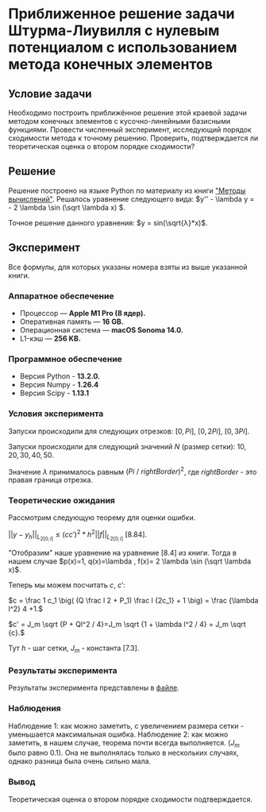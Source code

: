 # Приближенное решение задачи Штурма-Лиувилля с нулевым потенциалом с использованием метода конечных элементов
## Условие задачи
Необходимо построить приближённое решение этой краевой задачи методом конечных элементов с кусочно-линейными базисными функциями.
Провести численный эксперимент, исследующий порядок сходимости метода к точному решению. Проверить, подтверждается ли теоретическая оценка о втором порядке сходимости?

## Решение
Решение построено на языке Python по материалу из книги ["Методы вычислений"](http://www.ict.nsc.ru/matmod/files/textbooks/KhakimzyanovCherny-2.pdf).
Решалось уравнение следующего вида: $y'' - \lambda y = - 2 \lambda \sin (\sqrt \lambda x) $.

Точное решение данного уравнения: $y = sin(\sqrt{λ}*x)$.

## Эксперимент
Все формулы, для которых указаны номера взяты из выше указанной книги.

### Аппаратное обеспечение
- Процессор — **Apple M1 Pro (8 ядер).**
- Оперативная память — **16 GB.**
- Операционная система — **macOS Sonoma 14.0.**
- L1-кэш — **256 KB.**

### Программное обеспечение
- Версия Python - **13.2.0.**
- Версия Numpy - **1.26.4**
- Версия Scipy - **1.13.1**
### Условия эксперимента
Запуски происходили для следующих отрезков: $[0, Pi]$, $[0, 2Pi]$, $[0, 3Pi]$.

Запуски происходили для следующий значений $N$ (размер сетки): $10, 20, 30, 40, 50$.

Значение $\lambda$ принималось равным $(Pi \ / \ rightBorder)^2$, где $rightBorder$ - это правая граница отрезка.

### Теорeтические ожидания
Рассмотрим следующую теорему для оценки ошибки.

$\lvert\lvert y-y_h\rvert\rvert_{L_{2[0;l]}} \leq (c c')^2 * h^2 \lvert\lvert f \rvert \rvert_{L_{2[0;l]}} \ [8.84].$

"Отобразим" наше уравнение на уравнение [8.4] из книги. Тогда в нашем случае $p(x)=1, q(x)=\lambda , f(x)= 2 \lambda \sin (\sqrt \lambda x)$.

Теперь мы можем посчитать $c$, $c'$:

$c = \frac 1 c_1 \big( (Q \frac l 2 + P_1) \frac l {2c_1} + 1 \big) = \frac {\lambda l^2} 4 +1.$

$c' = J_m \sqrt {P + Ql^2 / 4}=J_m \sqrt {1 + \lambda l^2 / 4} = J_m \sqrt {c}.$

Тут $h$ - шаг сетки, $J_m$ - константа $[7.3].$

### Результаты эксперимента

Результаты эксперимента представлены в [файле](./results.txt).

### Наблюдения

Наблюдение 1: как можно заметить, с увеличением размера сетки - уменьшается максимальная ошибка.
Наблюдение 2: как можно заметить, в нашем случае, теорема почти всегда выполняется. ($J_m$ было равно $0.1$). Она не выполнялась только в нескольких случаях, однако разница была очень сильно мала. 

### Вывод
Теоретическая оценка о втором порядке сходимости подтверждается.
